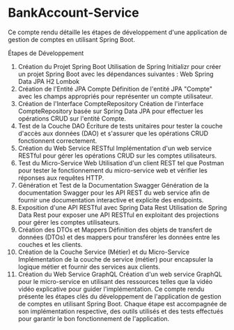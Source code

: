 # BankAccount-Service
Ce compte rendu détaille les étapes de développement d'une application de gestion de comptes en utilisant Spring Boot.

Étapes de Développement
1. Création du Projet Spring Boot
Utilisation de Spring Initializr pour créer un projet Spring Boot avec les dépendances suivantes :
Web
Spring Data JPA
H2
Lombok
2. Création de l'Entité JPA Compte
Définition de l'entité JPA "Compte" avec les champs appropriés pour représenter un compte utilisateur.
3. Création de l'Interface CompteRepository
Création de l'interface CompteRepository basée sur Spring Data JPA pour effectuer les opérations CRUD sur l'entité Compte.
4. Test de la Couche DAO
Écriture de tests unitaires pour tester la couche d'accès aux données (DAO) et s'assurer que les opérations CRUD fonctionnent correctement.
5. Création du Web Service RESTful
Implémentation d'un web service RESTful pour gérer les opérations CRUD sur les comptes utilisateurs.
6. Test du Micro-Service Web
Utilisation d'un client REST tel que Postman pour tester le fonctionnement du micro-service web et vérifier les réponses aux requêtes HTTP.
7. Génération et Test de la Documentation Swagger
Génération de la documentation Swagger pour les API REST du web service afin de fournir une documentation interactive et explicite des endpoints.
8. Exposition d'une API RESTful avec Spring Data Rest
Utilisation de Spring Data Rest pour exposer une API RESTful en exploitant des projections pour gérer les comptes utilisateurs.
9. Création des DTOs et Mappers
Définition des objets de transfert de données (DTOs) et des mappers pour transférer les données entre les couches et les clients.
10. Création de la Couche Service (Métier) et du Micro-Service
Implémentation de la couche de service (métier) pour encapsuler la logique métier et fournir des services aux clients.
11. Création du Web Service GraphQL
Création d'un web service GraphQL pour le micro-service en utilisant des ressources telles que la vidéo vidéo explicative pour guider l'implémentation.
Ce compte rendu présente les étapes clés du développement de l'application de gestion de comptes en utilisant Spring Boot. Chaque étape est accompagnée de son implémentation respective, des outils utilisés et des tests effectués pour garantir le bon fonctionnement de l'application.

